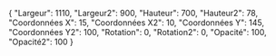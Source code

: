 {
  "Largeur": 1110,
  "Largeur2": 900,
  "Hauteur": 700,
  "Hauteur2": 78,
  "Coordonnées X": 15,
  "Coordonnées X2": 10,
  "Coordonnées Y": 145,
  "Coordonnées Y2": 100,
  "Rotation": 0,
  "Rotation2": 0,
  "Opacité": 100,
  "Opacité2": 100
}